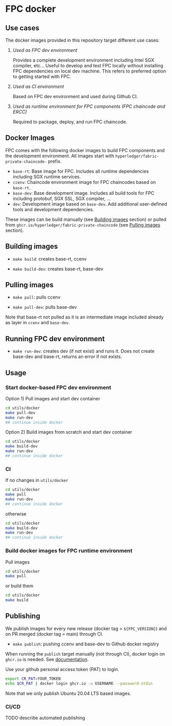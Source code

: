 # FPC docker 

## Use cases

The docker images provided in this repository target different use cases:

1) *Used as FPC dev environment*
   
   Provides a complete development environment including Intel SGX compiler, etc... 
   Useful to develop and test FPC locally without installing FPC dependencies on local dev machine. 
   This refers to preferred option to getting started with FPC.

1) *Used as CI environment*
   
   Based on FPC dev environment and used during Github CI. 

1) *Used as runtime environment for FPC components (FPC chaincode and ERCC)*
   
   Required to package, deploy, and run FPC chaincode. 


## Docker Images

FPC comes with the following docker images to build FPC components and the development environment.
All images start with `hyperledger/fabric-private-chaincode-` prefix.

* `base-rt`: Base image for FPC. Includes all runtime dependencies including SGX runtime services.
* `ccenv`: Chaincode environment image for FPC chaincodes based on `base-rt`.
* `base-dev`: Base development image. Includes all build tools for FPC including protobuf, SGX SSL, SGX compiler, ...
* `dev`: Development image based on `base-dev`. Add additional user-defined tools and development dependencies.

These images can be build manually (see [Building images](#building-images) section) or pulled from `ghcr.io/hyperledger/fabric-private-chaincode` (see [Pulling images](#pulling-images) section).


## Building images

* `make build`: creates base-rt, ccenv
  
* `make build-dev`: creates base-rt, base-dev
  

## Pulling images

* `make pull`: pulls ccenv

* `make pull-dev`: pulls base-dev 

Note that base-rt not pulled as it is an intermediate image included already as layer in `ccenv` and `base-dev`.

## Running FPC dev environment

* `make run-dev`: creates dev (if not exist) and runs it. Does not create base-dev and base-rt, returns an error if not exists.


## Usage

### Start docker-based FPC dev environment

Option 1) Pull images and start dev container

```bash
cd utils/docker
make pull-dev
make run-dev
## continue inside docker
```

Option 2) Build images from scratch and start dev container
```bash
cd utils/docker
make build-dev
make run-dev
## continue inside docker
```


### CI

If no changes in `utils/docker`
```bash
cd utils/docker
make pull
make run-dev
## continue inside docker
```

otherwise
```bash
cd utils/docker
make build-dev
make run-dev
## continue inside docker
```


### Build docker images for FPC runtime environment

Pull images
```bash
cd utils/docker
make pull
```

or build them
```bash
cd utils/docker
make build
```


## Publishing

We publish images for every new release (docker tag = `${FPC_VERSION}`) and on PR merged (docker tag = main) through CI.

* `make publish`: pushing ccenv and base-dev to Github docker registry 

When running the `publish` target manually (not through CI), docker login on `ghcr.io` is needed.
See [documentation](https://docs.github.com/en/packages/working-with-a-github-packages-registry/working-with-the-container-registry).

Use your github personal access token (PAT) to login.
```bash
export CR_PAT=YOUR_TOKEN
echo $CR_PAT | docker login ghcr.io -u USERNAME --password-stdin
```

Note that we only publish Ubuntu 20.04 LTS based images.

### CI/CD
TODO describe automated publishing


